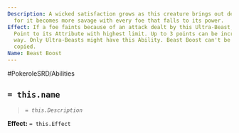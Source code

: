 ```yaml
---
Description: A wicked satisfaction grows as this creature brings out destruction,
  for it becomes more savage with every foe that falls to its power.
Effect: If a foe faints because of an attack dealt by this Ultra-Beast, Increase 1
  Point to its Attribute with highest limit. Up to 3 points can be increased this
  way. Only Ultra-Beasts might have this Ability. Beast Boost can't be swapped or
  copied.
Name: Beast Boost
---
```


#PokeroleSRD/Abilities

## `= this.name`

> *`= this.Description`*

**Effect:** `= this.Effect`